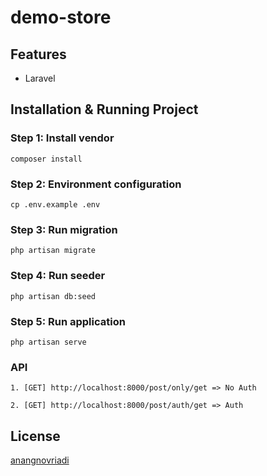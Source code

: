 # demo-store

## Features
- Laravel

## Installation & Running Project

### Step 1: Install vendor
        
    composer install

### Step 2: Environment configuration
        
    cp .env.example .env

### Step 3: Run migration
        
    php artisan migrate

### Step 4: Run seeder
        
    php artisan db:seed

### Step 5: Run application
    
    php artisan serve

### API
    
    1. [GET] http://localhost:8000/post/only/get => No Auth
   
    2. [GET] http://localhost:8000/post/auth/get => Auth

## License

[anangnovriadi](https://github.com/anangnovriadi)